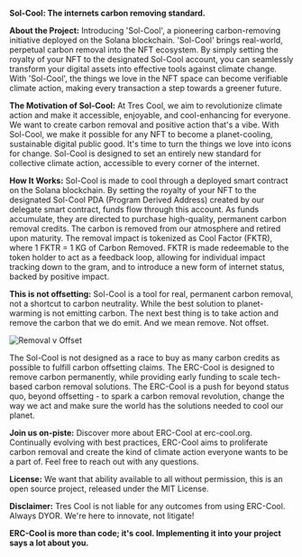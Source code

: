 **Sol-Cool: The internets carbon removing standard.**

**About the Project:**
Introducing 'Sol-Cool', a pioneering carbon-removing initiative deployed on the Solana blockchain. 'Sol-Cool' brings real-world, perpetual carbon removal into the NFT ecosystem.
By simply setting the royalty of your NFT to the designated Sol-Cool account, you can seamlessly transform your digital assets into effective tools against climate change. With 'Sol-Cool',
the things we love in the NFT space can become verifiable climate action, making every transaction a step towards a greener future. 

**The Motivation of Sol-Cool:**
At Tres Cool, we aim to revolutionize climate action and make it accessible, enjoyable, and cool-enhancing for everyone. We want to create carbon removal and positive action that's a vibe. With Sol-Cool, we make it possible for any NFT to become a planet-cooling, sustainable digital public good. It's time to turn the things we love into icons for change. Sol-Cool is designed to set an entirely new standard for collective climate action, accessible to every corner of the internet.

**How It Works:**
Sol-Cool is made to cool through a deployed smart contract on the Solana blockchain. By setting the royalty of your NFT to the designated Sol-Cool PDA (Program Derived Address) created by our delegate smart contract, funds flow through this account. As funds accumulate, they are directed to purchase high-quality, permanent carbon removal credits. The carbon is removed from our atmosphere and retired upon maturity. The removal impact is tokenized as Cool Factor (FKTR), where 1 FKTR = 1 KG of Carbon Removed. FKTR is made redeemable to the token holder to act as a feedback loop, allowing for individual impact tracking down to the gram, and to introduce a new form of internet status, backed by positive impact.



**This is not offsetting:**
Sol-Cool is a tool for real, permanent carbon removal, not a shortcut to carbon neutrality. While the best solution to planet-warming is not emitting carbon. The next best thing is to take action and remove the carbon that we do emit. And we mean remove. Not offset.

![Removal v Offset](https://github.com/Tres-cool/ERC-Cool/assets/110139089/f36c9640-4bf4-481a-bccd-d12349c88f0d)

The Sol-Cool is not designed as a race to buy as many carbon credits as possible to fulfill carbon offsetting claims. The ERC-Cool is designed to remove carbon permanently, while providing early funding to scale tech-based carbon removal solutions. The ERC-Cool is a push for beyond status quo, beyond offsetting - to spark a carbon removal revolution, change the way we act and make sure the world has the solutions needed to cool our planet.

**Join us on-piste:**
Discover more about ERC-Cool at erc-cool.org. Continually evolving with best practices, ERC-Cool aims to proliferate carbon removal and create the kind of climate action everyone wants to be a part of. Feel free to reach out with any questions.

**License:**
We want that ability available to all without permission, this is an open source project, released under the MIT License.

**Disclaimer:**
Tres Cool is not liable for any outcomes from using ERC-Cool. Always DYOR. We're here to innovate, not litigate!

**ERC-Cool is more than code; it's cool. Implementing it into your project says a lot about you.**

